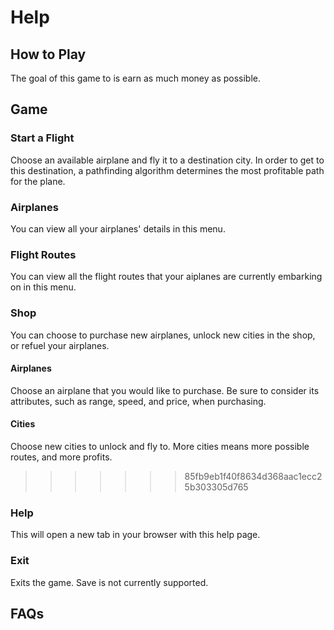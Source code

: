 # Help

## How to Play
The goal of this game to is earn as much money as possible.

## Game

### Start a Flight
Choose an available airplane and fly it to a destination city. In order to get to this destination, a pathfinding algorithm determines the most profitable path for the plane.

### Airplanes
You can view all your airplanes' details in this menu.

### Flight Routes
You can view all the flight routes that your aiplanes are currently embarking on in this menu.

### Shop
You can choose to purchase new airplanes, unlock new cities in the shop, or refuel your airplanes.
#### Airplanes
Choose an airplane that you would like to purchase. Be sure to consider its attributes, such as range, speed, and price, when purchasing.
#### Cities
Choose new cities to unlock and fly to. More cities means more possible routes, and more profits.
>>>>>>> 85fb9eb1f40f8634d368aac1ecc25b303305d765

### Help
This will open a new tab in your browser with this help page.

### Exit
Exits the game. Save is not currently supported.

## FAQs
